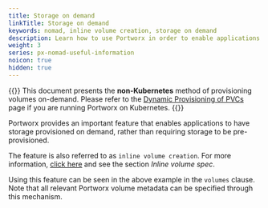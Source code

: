```yaml
---
title: Storage on demand
linkTitle: Storage on demand
keywords: nomad, inline volume creation, storage on demand
description: Learn how to use Portworx in order to enable applications to have storage provisioned on demand rathern than pre-provisioned.
weight: 3
series: px-nomad-useful-information
noicon: true
hidden: true
---
```


{{<info>}}
This document presents the **non-Kubernetes** method of provisioning volumes on-demand. Please refer to the [Dynamic Provisioning of PVCs](/portworx-install-with-kubernetes/storage-operations/create-pvcs/dynamic-provisioning/) page if you are running Portworx on Kubernetes.
{{</info>}}

Portworx provides an important feature that enables applications to have storage provisioned on demand, rather than requiring storage to be pre-provisioned.

The feature is also referred to as `inline volume creation`. For more information, [click here](/reference/cli/create-and-manage-volumes) and see the section _Inline volume spec_.

Using this feature can be seen in the above example in the `volumes` clause. Note that all relevant Portworx volume metadata can be specified through this mechanism.

